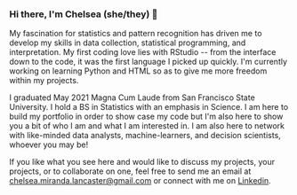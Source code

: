 ### Hi there, I'm Chelsea (she/they) 👋

My fascination for statistics and pattern recognition has driven me to develop my skills in data collection, statistical programming, and interpretation. My first coding love lies with RStudio -- from the interface down to the code, it was the first language I picked up quickly. I'm currently working on learning Python and HTML so as to give me more freedom within my projects. 

I graduated May 2021 Magna Cum Laude from San Francisco State University. I hold a BS in Statistics with an emphasis in Science. I am here to build my portfolio in order to show case my code but I'm also here to show you a bit of who I am and what I am interested in. I am also here to network with like-minded data analysts, machine-learners, and decision scientists, whoever you may be! 

If you like what you see here and would like to discuss my projects, your projects, or to collaborate on one, feel free to send me an email at chelsea.miranda.lancaster@gmail.com or connect with  me on <a href="https://www.linkedin.com/in/chelsea-m-lancaster/" class="icon brands alt fa-linkedin"><span class="label">Linkedin</span></a>.



